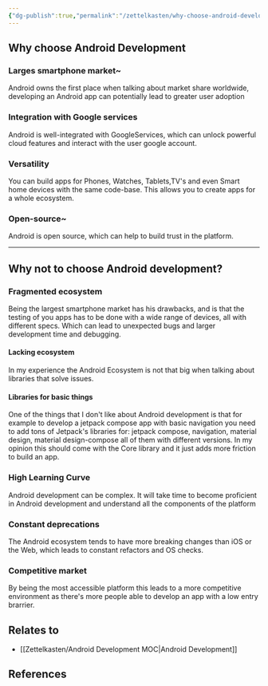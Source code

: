 ```yaml
---
{"dg-publish":true,"permalink":"/zettelkasten/why-choose-android-development/","title":"Why choose Android Development","tags":["core/tech/android","status/done"],"noteIcon":"","created":"2023-10-11T10:15:18.146+01:00","updated":"2023-10-11T16:28:06.108+01:00"}
---
```



## Why choose Android Development

### Larges smartphone market~
Android owns the first place when talking about market share worldwide, developing an Android app can potentially lead to greater user adoption

### Integration with Google services
Android is well-integrated with GoogleServices, which can unlock powerful cloud features and interact with the user google account.

### Versatility 

You can build apps for Phones, Watches, Tablets,TV's  and even Smart home devices with the same code-base. This allows you to create apps for a whole ecosystem.
### Open-source~
Android is open source, which can help to build trust in the platform.


---
## Why not to choose Android development?

### Fragmented ecosystem
Being the largest smartphone market has his drawbacks, and is that the testing of you apps has to be done with a wide range of devices, all with different specs. Which can lead to unexpected bugs and larger development time and debugging.
#### Lacking ecosystem
In my experience the Android Ecosystem is not that big when talking about libraries that solve issues.
#### Libraries for basic things
One of the things that I don't like about Android development is that for example to develop a jetpack compose app with basic navigation you need to add tons of Jetpack's libraries for: jetpack compose, navigation, material design, material design-compose all of them with different versions. In my opinion this should come with the Core library and it just adds more friction to build an app.

### High Learning Curve
Android development can be complex. It will take time to become proficient in Android development and understand all the components of the platform
### Constant deprecations
The Android ecosystem tends to have more breaking changes than iOS or the Web, which leads to constant refactors and OS checks.

### Competitive market
By being the most accessible platform this leads to a more competitive environment as there's more people able to develop an app with a low entry brarrier.

## Relates to
- [[Zettelkasten/Android Development MOC\|Android Development]]
## References
